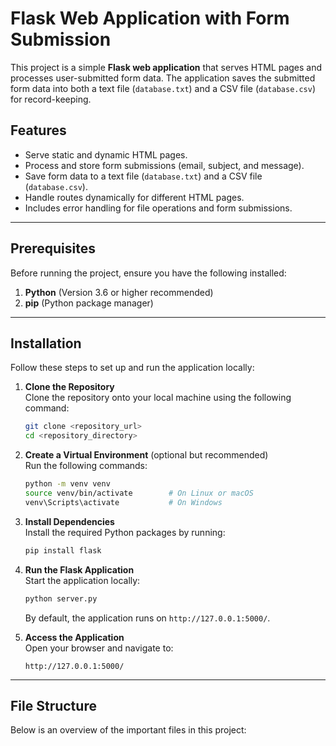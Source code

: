 # Flask Web Application with Form Submission

This project is a simple **Flask web application** that serves HTML pages and processes user-submitted form data. The
application saves the submitted form data into both a text file (`database.txt`) and a CSV file (`database.csv`) for
record-keeping.

## Features

- Serve static and dynamic HTML pages.
- Process and store form submissions (email, subject, and message).
- Save form data to a text file (`database.txt`) and a CSV file (`database.csv`).
- Handle routes dynamically for different HTML pages.
- Includes error handling for file operations and form submissions.

---

## Prerequisites

Before running the project, ensure you have the following installed:

1. **Python** (Version 3.6 or higher recommended)
2. **pip** (Python package manager)

---

## Installation

Follow these steps to set up and run the application locally:

1. **Clone the Repository**  
   Clone the repository onto your local machine using the following command:
   ```bash
   git clone <repository_url>
   cd <repository_directory>
   ```

2. **Create a Virtual Environment** (optional but recommended)  
   Run the following commands:
   ```bash
   python -m venv venv
   source venv/bin/activate        # On Linux or macOS
   venv\Scripts\activate           # On Windows
   ```

3. **Install Dependencies**  
   Install the required Python packages by running:
   ```bash
   pip install flask
   ```

4. **Run the Flask Application**  
   Start the application locally:
   ```bash
   python server.py
   ```
   By default, the application runs on `http://127.0.0.1:5000/`.

5. **Access the Application**  
   Open your browser and navigate to:
   ```
   http://127.0.0.1:5000/
   ```

---

## File Structure

Below is an overview of the important files in this project:
